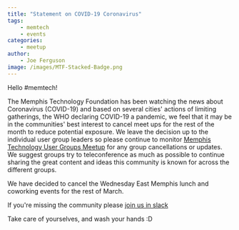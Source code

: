 ```yaml
---
title: "Statement on COVID-19 Coronavirus"
tags:
    - memtech
    - events
categories:
    - meetup
author:
    - Joe Ferguson
image: /images/MTF-Stacked-Badge.png
---
```


Hello #memtech!

The Memphis Technology Foundation has been watching the news about Coronavirus (COVID-19) and based on several cities' actions of limiting gatherings, the WHO declaring COVID-19 a pandemic, we feel that it may be in the communities' best interest to cancel meet ups for the rest of the month to reduce potential exposure. We leave the decision up to the individual user group leaders so please continue to monitor <a href="https://memphistechnology.org/blog/2015/05/19/join-memtech-on-slack-chat/" target="_blank">Memphis Technology User Groups Meetup</a> for any group cancellations or updates. We suggest groups try to teleconference as much as possible to continue sharing the great content and ideas this community is known for across the different groups.

We have decided to cancel the Wednesday East Memphis lunch and coworking events for the rest of March.

If you're missing the community please <a href="https://memphistechnology.org/blog/2015/05/19/join-memtech-on-slack-chat/" target="_blank">join us in slack</a>

Take care of yourselves, and wash your hands :D
